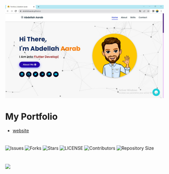 ![Enterprise](https://raw.githubusercontent.com/abdellahaarab/abdellahaarab.github.io/main/assets/images/web.jpg)

# My Portfolio 


- [website](https://abdellahaarab.github.io/)

#

![Issues](https://img.shields.io/github/issues/abdellahaarab/abdellahaarab.github.io?style=for-the-badge&logo=appveyor)
![Forks](https://img.shields.io/github/forks/abdellahaarab/abdellahaarab.github.io?style=for-the-badge&logo=appveyor)
![Stars](https://img.shields.io/github/stars/abdellahaarab/abdellahaarab.github.io?style=for-the-badge&logo=appveyor)
![LICENSE](https://img.shields.io/github/license/abdellahaarab/abdellahaarab.github.io?style=for-the-badge&logo=appveyor)
![Contributors](https://img.shields.io/github/contributors/abdellahaarab/abdellahaarab.github.io?style=for-the-badge&logo=appveyor)
![Repository Size](https://img.shields.io/github/repo-size/abdellahaarab/abdellahaarab.github.io?style=for-the-badge&logo=appveyor)</br>

#

<a href="https://github.com/abdellahaarab/abdellahaarab.github.io">
  <img align="center" src="https://github-readme-stats.vercel.app/api/pin/?username=abdellahaarab&repo=abdellahaarab.github.io" />
</a>

